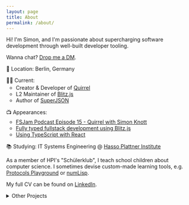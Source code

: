 ```yaml
---
layout: page
title: About
permalink: /about/
---
```


Hi! I'm Simon, and I'm passionate about supercharging software development through well-built developer tooling.

Wanna chat? <a href="https://twitter.com/skn0tt">Drop me a DM</a>.

📍 Location: Berlin, Germany

<section>
🧑‍💻 Current:
  <ul style="margin-top: 0.2em; list-style-type: circle; padding-inline-start: 26px;">
    <li>Creator & Developer of <a href="https://quirrel.dev">Quirrel</a></li>
    <li>L2 Maintainer of <a href="https://blitzjs.com">Blitz.js</a></li>
    <li>Author of <a href="https://github.com/blitzjs/superjson">SuperJSON</a></li>
  </ul>
</section>

<section>
📺 Appearances:
  <ul style="margin-top: 0.2em; list-style-type: circle; padding-inline-start: 26px;">
    <li><a href="/articles/FSJam-Podcast.html">FSJam Podcast Episode 15 - Quirrel with Simon Knott</a></li>
    <li><a href="/articles/Fully-typed-Fullstack-Development.html">Fully typed fullstack development using Blitz.js</a></li>
    <li><a href="/articles/Using-TypeScript-with-React.html">Using TypeScript with React</a></li>
  </ul>
</section>

<section>
<p>
📚 Studying: IT Systems Engineering @ <a href="https://hpi.de">Hasso Plattner Institute</a>
</p>
</section>

<section>
As a member of HPI's "Schülerklub", I teach school children about computer science.
I sometimes devise custom-made learning tools, e.g. <a href="https://github.com/skn0tt/protocols-playground">Protocols Playground</a> or <a href="https://github.com/Skn0tt/numLisp">numLisp</a>.
</section>

<section>
<p>
My full CV can be found on <a href="https://www.linkedin.com/in/simon-knott/">LinkedIn</a>.
</p>
</section>

<details>
  <summary>Other Projects</summary>

  <ul style="list-style-type: circle;">
    <li>Built & marketed <a href="https://ente.app">EntE</a>, a digital excuse workflow for schools. In use at two german schools, ~1500 users. Won the <a href="https://www.uni-bonn.de/neues/232-2018">Dr. Hans-Riegel-Fachpreis.</a></li>
    <li>Built <a href="https://prisma-erd.simonknott.de">prisma-erd</a>, a Prisma schema visualizer.</li>
    <li>Created <a href="https://github.com/Skn0tt/markdown-link-expander">Markdown Link Expander</a> and <a href="https://github.com/Skn0tt/markdown-tweet-expander">Tweet Expander</a>, VS Code extensions to simplify markdown-based note taking.</li>
    <li>Built <a href="https://keyfwd.simonknott.de">keyfwd</a>, a tool to remote-control keyboards.</li>
    <li>Adapted <a href="https://github.com/get-alex/alex">Alex</a>, the linter for respectful writing, as a <a href="https://github.com/Skn0tt/alex-browser-extension">browser extension</a>.</li>
    <li>Designed & Built <a href="https://shortcutlery.simonknott.de">Shortcutlery</a>, a utility for adding terminal commands to 
    Spotlight.</li>
    <li>Toyed with F# for <a href="https://github.com/Skn0tt/RailMail">RailMail</a>, a reactive SMTP dispatcher.</li>
    <li>Built <a href="https://github.com/Skn0tt/signer">Signer</a>, a JWKS provider and key rotation library.</li>
    <li>Built <a href="https://github.com/Skn0tt/Promoot">Promoot</a>, a ticketing solution used for parties at my high school.</li>
  </ul>
</details>
